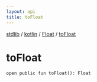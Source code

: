 ```yaml
---
layout: api
title: toFloat
---
```

[stdlib](../../index.html) / [kotlin](../index.html) / [Float](index.html) / [toFloat](toFloat.html)

# toFloat

```
open public fun toFloat(): Float
```
